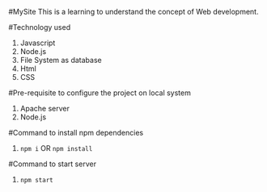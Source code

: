 #MySite
This is a learning to understand the concept of Web development.

#Technology used
1. Javascript
2. Node.js
3. File System as database
4. Html
6. CSS

#Pre-requisite to configure the project on local system
1. Apache server
2. Node.js

#Command to install npm dependencies
1. `npm i` OR `npm install`

#Command to start server
1. `npm start`

